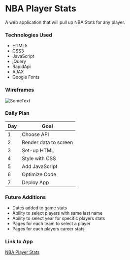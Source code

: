 # NBA Player Stats

A web application that will pull up NBA Stats for any player.

### Technologies Used

- HTML5
- CSS3
- JavaScript
- jQuery
- RapidApi
- AJAX
- Google Fonts

### Wireframes

![SomeText](https://docs.google.com/drawings/d/e/2PACX-1vQ3X_I3qEf5Wfn97wXg8DSfzH-NhJMTrAQziD8p699H5CX3QrcnPOHF38u2VheNvC1xauwXDe-PZRrr/pub?w=960&h=720)

### Daily Plan
| Day | Goal |
|-----|------|
| 1 | Choose API |
| 2 | Render data to screen |
| 3 | Set-up HTML |
| 4 | Style with CSS |
| 5 | Add JavaScript |
| 6 | Optimize Code |
| 7 | Deploy App |

### Future Additions

- Dates added to game stats
- Ability to select players with same last name
- Ability to select year for specific players stats
- Pages for each team to select a player
- Pages for each players career stats

### Link to App
[NBA Player Stats](https://nba-player-stats.vercel.app/)